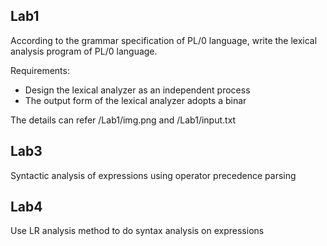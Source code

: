 ## Lab1
According to the grammar specification of PL/0 language, write the lexical analysis program of PL/0 language. 

Requirements:
+ Design the lexical analyzer as an independent process
+ The output form of the lexical analyzer adopts a binar

The details can refer /Lab1/img.png and /Lab1/input.txt


## Lab3
Syntactic analysis of expressions using operator precedence parsing


## Lab4
Use LR analysis method to do syntax analysis on expressions